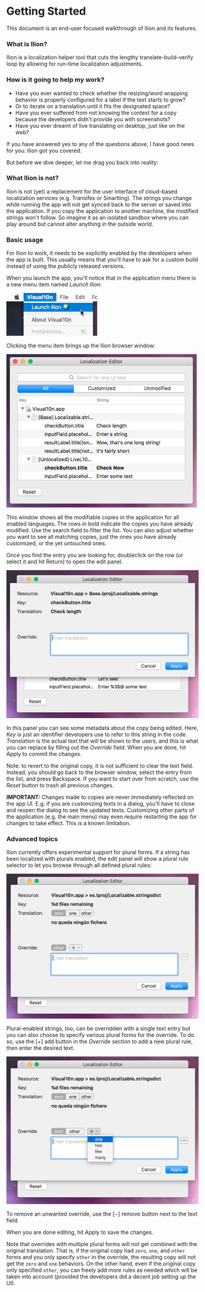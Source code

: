 # Getting Started

This document is an end-user focused walkthrough of Ilion and its features.

### What is Ilion?

Ilion is a localization helper tool that cuts the lengthy translate-build-verify loop by allowing for run-time localization adjustments. 

### How is it going to help my work?

- Have you ever wanted to check whether the resizing/word wrapping behavior is properly configured for a label if the text starts to grow? 
- Or to iterate on a translation until it fits the designated space? 
- Have you ever suffered from not knowing the context for a copy because the developers didn't provide you with screenshots? 
- Have you ever dreamt of live translating on desktop, just like on the web?

If you have answered yes to any of the questions above, I have good news for you: Ilion got you covered.

But before we dive deeper, let me drag you back into reality:

### What Ilion is not?

Ilion is not (yet) a replacement for the user interface of cloud-based localization services (e.g. Transifex or Smartling). The strings you change while running the app will not get synced back to the server or saved into the application. If you copy the application to another machine, the modified strings won't follow. So imagine it as an isolated sandbox where you can play around but cannot alter anything in the outside world.

### Basic usage

For Ilion to work, it needs to be explicitly enabled by the developers when the app is built. This usually means that you'll have to ask for a custom build instead of using the publicly released versions.

When you launch the app, you'll notice that in the application menu there is a new menu item named _Launch Ilion_:

![application menu](app_menu.png)

Clicking the menu item brings up the Ilion browser window:

![browser window](browser.png)

This window shows all the modifiable copies in the application for all enabled languages. The rows in bold indicate the copies you have already modified. Use the search field to filter the list. You can also adjust whether you want to see all matching copies, just the ones you have already customized, or the yet untouched ones.

Once you find the entry you are looking for, doubleclick on the row (or select it and hit Return) to open the edit panel.

![edit panel](edit_panel_simple.png)

In this panel you can see some metadata about the copy being edited. Here, _Key_ is just an identifier developers use to refer to this string in the code. _Translation_ is the actual text that will be shown to the users, and this is what you can replace by filling out the _Override_ field. When you are done, hit Apply to commit the changes.

Note: to revert to the original copy, it is not sufficient to clear the text field. Instead, you should go back to the browser window, select the entry from the list, and press Backspace. If you want to start over from scratch, use the _Reset_ button to trash all previous changes.

**IMPORTANT:** Changes made to copies are never immediately reflected on the app UI. E.g. if you are customizing texts in a dialog, you'll have to close and reopen the dialog to see the updated texts. Customizing other parts of the application (e.g. the main menu) may even require restarting the app for changes to take effect. This is a known limitation.

### Advanced topics

Ilion currently offers experimental support for plural forms. If a string has been localized with plurals enabled, the edit panel will show a plural rule selector to let you browse through all defined plural rules:

![edit panel with plural forms](edit_panel_plurals_source.png)

Plural-enabled strings, too, can be overridden with a single text entry but you can also choose to specify various plural forms for the override. To do so, use the [+] add button in the _Override_ section to add a new plural rule, then enter the desired text. 

![edit panel with plural forms in the override](edit_panel_plurals_override.png)

To remove an unwanted override, use the [&minus;] remove button next to the text field.

When you are done editing, hit Apply to save the changes. 

Note that overrides with multiple plural forms will not get combined with the original translation. That is, if the original copy had `zero`, `one`, and `other` forms and you only specify `other` in the override, the resulting copy will not get the `zero` and `one` behaviors. On the other hand, even if the original copy only specified `other`, you can freely add more rules as needed which will be taken into account (provided the developers did a decent job setting up the UI).
